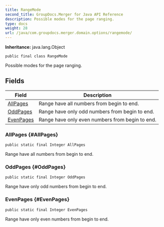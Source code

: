 ```yaml
---
title: RangeMode
second_title: GroupDocs.Merger for Java API Reference
description: Possible modes for the page ranging.
type: docs
weight: 28
url: /java/com.groupdocs.merger.domain.options/rangemode/
---
```

**Inheritance:**
java.lang.Object
```
public final class RangeMode
```

Possible modes for the page ranging.
## Fields

| Field | Description |
| --- | --- |
| [AllPages](#AllPages) | Range have all numbers from begin to end. |
| [OddPages](#OddPages) | Range have only odd numbers from begin to end. |
| [EvenPages](#EvenPages) | Range have only even numbers from begin to end. |
### AllPages {#AllPages}
```
public static final Integer AllPages
```


Range have all numbers from begin to end.

### OddPages {#OddPages}
```
public static final Integer OddPages
```


Range have only odd numbers from begin to end.

### EvenPages {#EvenPages}
```
public static final Integer EvenPages
```


Range have only even numbers from begin to end.

